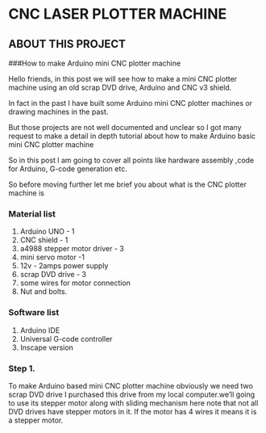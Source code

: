 # CNC LASER PLOTTER MACHINE 
## ABOUT THIS PROJECT

###How to make Arduino mini CNC plotter machine


Hello friends, in this post we will see how to make a mini CNC plotter machine using an old scrap DVD drive, Arduino and CNC v3 shield.

In fact in the past I have built some Arduino mini CNC plotter machines or drawing machines in the past.

But those projects are not well documented and unclear so I got many request to make a detail in depth tutorial about how to make Arduino basic mini CNC plotter machine

So in this post l am going to cover all points like hardware assembly ,code for Arduino, G-code generation etc.

So before moving further let me brief you about what is the CNC plotter machine is


### Material list 
1. Arduino UNO - 1
2. CNC shield - 1
3. a4988 stepper motor driver - 3
4. mini servo motor -1
5. 12v - 2amps power supply
6. scrap DVD drive - 3
7. some wires for motor connection
8. Nut and bolts.

### Software list 
1. Arduino IDE
2. Universal G-code controller
3. Inscape version

### Step 1.
To make Arduino based mini CNC plotter machine obviously we need two scrap DVD drive I purchased this drive from my local computer.we’ll going to use its stepper motor along with sliding mechanism here note that not all DVD drives have stepper motors in it. If the motor has 4 wires it means it is a stepper motor.